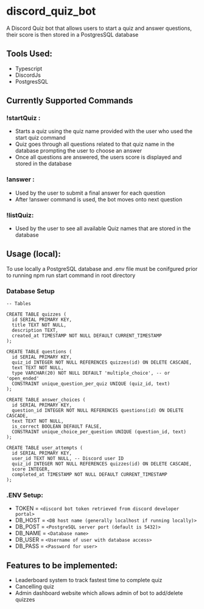 # discord_quiz_bot

A Discord Quiz bot that allows users to start a quiz and answer questions, their score is then stored in a PostgresSQL database 

## Tools Used:
- Typescript
- DiscordJs
- PostgresSQL

## Currently Supported Commands

### !startQuiz <quizname>:
  - Starts a quiz using the quiz name provided with the user who used the start quiz command
  - Quiz goes through all questions related to that quiz name in the database prompting the user to choose an answer
  - Once all questions are answered, the users score is displayed and stored in the database

### !answer <answer>:
  - Used by the user to submit a final answer for each question
  - After !answer command is used, the bot moves onto next question

### !listQuiz:
  - Used by the user to see all available Quiz names that are stored in the database 


## Usage (local):

To use locally a PostgreSQL database and .env file must be conifgured prior to running npm run start command in root directory
 
### Database Setup

```
-- Tables

CREATE TABLE quizzes (
  id SERIAL PRIMARY KEY,
  title TEXT NOT NULL,
  description TEXT,
  created_at TIMESTAMP NOT NULL DEFAULT CURRENT_TIMESTAMP
);

CREATE TABLE questions (
  id SERIAL PRIMARY KEY,
  quiz_id INTEGER NOT NULL REFERENCES quizzes(id) ON DELETE CASCADE,
  text TEXT NOT NULL,
  type VARCHAR(20) NOT NULL DEFAULT 'multiple_choice', -- or 'open_ended'
  CONSTRAINT unique_question_per_quiz UNIQUE (quiz_id, text)
);

CREATE TABLE answer_choices (
  id SERIAL PRIMARY KEY,
  question_id INTEGER NOT NULL REFERENCES questions(id) ON DELETE CASCADE,
  text TEXT NOT NULL,
  is_correct BOOLEAN DEFAULT FALSE,
  CONSTRAINT unique_choice_per_question UNIQUE (question_id, text)
);

CREATE TABLE user_attempts (
  id SERIAL PRIMARY KEY,
  user_id TEXT NOT NULL, -- Discord user ID
  quiz_id INTEGER NOT NULL REFERENCES quizzes(id) ON DELETE CASCADE,
  score INTEGER,
  completed_at TIMESTAMP NOT NULL DEFAULT CURRENT_TIMESTAMP
);
```

### .ENV Setup:

- TOKEN = `<discord bot token retrieved from discord developer portal>`
- DB_HOST = `<DB host name (generally localhost if running locally)>`
- DB_POST = `<PostgreSQL server port (default is 5432)>`
- DB_NAME = `<Database name>`
- DB_USER = `<Username of user with database access>`
- DB_PASS = `<Password for user>`

## Features to be implemented:

- Leaderboard system to track fastest time to complete quiz
- Cancelling quiz
- Admin dashboard website which allows admin of bot to add/delete quizzes
